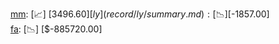 [mm](record/mm/summary.md): [📈] [$3496.60]  
[ly](record/ly/summary.md): [📉] [$-1857.00]  
[fa](record/fa/summary.md): [📉] [$-885720.00]  

